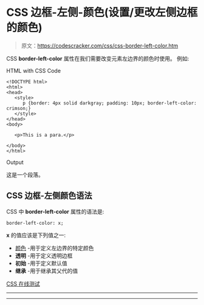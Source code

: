 # CSS 边框-左侧-颜色(设置/更改左侧边框的颜色)

> 原文：<https://codescracker.com/css/css-border-left-color.htm>

CSS **border-left-color** 属性在我们需要改变元素左边界的颜色时使用。 例如:

HTML with CSS Code

```
<!DOCTYPE html>
<html>
<head>
   <style>
      p {border: 4px solid darkgray; padding: 10px; border-left-color: crimson;}
   </style>
</head>
<body>

   <p>This is a para.</p>

</body>
</html>
```

Output

这是一个段落。

## CSS 边框-左侧颜色语法

CSS 中 **border-left-color** 属性的语法是:

```
border-left-color: x;
```

**x** 的值应该是下列值之一:

*   [颜色](/css/css-color-names-codes-rgb-hexadecimal.htm) -用于定义左边界的特定颜色
*   **透明** -用于定义透明边框
*   **初始** -用于定义默认值
*   **继承** -用于继承其父代的值

[CSS 在线测试](/exam/showtest.php?subid=5)

* * *

* * *